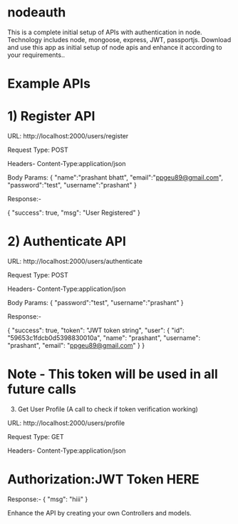 # nodeauth
This is a complete initial setup of APIs with authentication in node. Technology includes node, mongoose, express, JWT, passportjs. Download and use this app as initial setup of node apis and enhance it according to your requirements.. 

# Example APIs

# 1) Register API

URL: http://localhost:2000/users/register

Request Type: POST

Headers- 
Content-Type:application/json

Body Params: 
{
"name":"prashant bhatt",
"email":"ppgeu89@gmail.com",
"password":"test",
"username":"prashant"
}

Response:- 

{
    "success": true,
    "msg": "User Registered"
}

# 2) Authenticate API

URL: http://localhost:2000/users/authenticate

Request Type: POST

Headers- 
Content-Type:application/json

Body Params: 
{
	"password":"test",
	"username":"prashant"
}

Response:- 

{
    "success": true,
    "token": "JWT token string",
    "user": {
        "id": "59653c1fdcb0d5398830010a",
        "name": "prashant",
        "username": "prashant",
        "email": "ppgeu89@gmail.com"
    }
}

# Note - This token will be used in all future calls 

3) Get User Profile (A call to check if token verification working)

URL: http://localhost:2000/users/profile

Request Type: GET

Headers- 
Content-Type:application/json

# Authorization:JWT Token HERE

Response:- 
{
    "msg": "hiii"
}


Enhance the API by creating your own Controllers and models.
